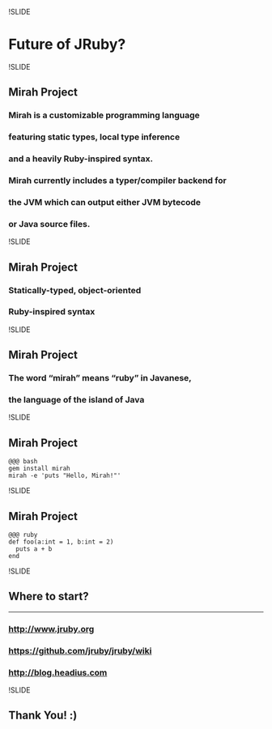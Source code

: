 !SLIDE
# **Future of JRuby?**

!SLIDE
## **Mirah Project** ##

### Mirah is a customizable programming language
### featuring static types, local type inference
### and a heavily Ruby-inspired syntax.

### Mirah currently includes a typer/compiler backend for
### the JVM which can output either JVM bytecode
### or Java source files.

!SLIDE
## **Mirah Project** ##
### Statically-typed, object-oriented
### Ruby-inspired syntax

!SLIDE
## **Mirah Project** ##

### The word “mirah” means “ruby” in Javanese,
### the language of the island of Java

!SLIDE
## **Mirah Project** ##

    @@@ bash
    gem install mirah
    mirah -e 'puts "Hello, Mirah!"'

!SLIDE
## **Mirah Project** ##

    @@@ ruby
    def foo(a:int = 1, b:int = 2)
      puts a + b
    end

!SLIDE
## **Where to start?** ##
----
### http://www.jruby.org ###
### https://github.com/jruby/jruby/wiki ###
### http://blog.headius.com ###

!SLIDE
## **Thank You! :)** ##